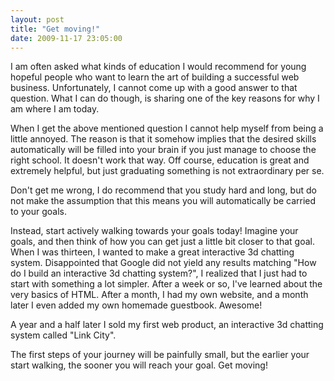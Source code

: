 ```yaml
---
layout: post
title: "Get moving!"
date: 2009-11-17 23:05:00
---
```

I am often asked what kinds of education I would recommend for young hopeful people who want to learn the art of building a successful web business. Unfortunately, I cannot come up with a good answer to that question. What I can do though, is sharing one of the key reasons for why I am where I am today.

When I get the above mentioned question I cannot help myself from being a little annoyed. The reason is that it somehow  implies that the desired skills automatically will be filled into your brain if you just manage to choose the right school. It doesn't work that way. Off course, education is great and extremely helpful, but just graduating something is not extraordinary per se.

Don't get me wrong, I do recommend that you study hard and long, but do not make the assumption that this means you will automatically be carried to your goals.

Instead, start actively walking towards your goals today! Imagine your goals, and then think of how you can get just a little bit closer to that goal. When I was thirteen, I wanted to make a great interactive 3d chatting system. Disappointed that Google did not yield any results matching "How do I build an interactive 3d chatting system?", I realized that I just had to start with something a lot simpler. After a week or so, I've learned about the very basics of HTML. After a month, I had my own website, and a month later I even added my own homemade guestbook. Awesome!

A year and a half later I sold my first web product, an interactive 3d chatting system called "Link City".

The first steps of your journey will be painfully small, but the earlier your start walking, the sooner you will reach your goal. Get moving!
